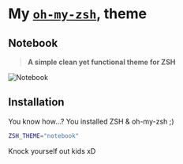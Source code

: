 # My [`oh-my-zsh`](https://github.com/robbyrussell/oh-my-zsh), theme

## Notebook
> **A simple clean yet functional theme for ZSH**

![Notebook](http://imgur.com/dTMsG76.png)




## Installation
You know how...? You installed ZSH & oh-my-zsh ;) 

```bash
ZSH_THEME="notebook"
```

Knock yourself out kids xD


